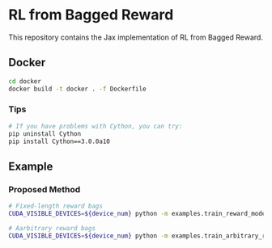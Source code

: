 # RL from Bagged Reward

This repository contains the Jax implementation of RL from Bagged Reward.


## Docker

```bash
cd docker
docker build -t docker . -f Dockerfile 
```

### Tips
```bash
# If you have problems with Cython, you can try:
pip uninstall Cython
pip install Cython==3.0.0a10
```



## Example

### Proposed Method

```bash
# Fixed-length reward bags
CUDA_VISIBLE_DEVICES=${device_num} python -m examples.train_reward_model --env_name=${env_name} --save_dir=./tmp_result/ --bag_len=${bag_len} --seed=${seed}

# Aarbitrary reward bags
CUDA_VISIBLE_DEVICES=${device_num} python -m examples.train_arbitrary_reward_model --env_name=${env_name} --save_dir=./tmp_result_arbitrary/ --seed=${seed}"
```

